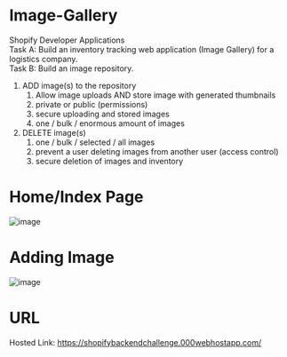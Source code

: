 # Image-Gallery
Shopify Developer Applications      
Task A: Build an inventory tracking web application (Image Gallery) for a logistics company.  
Task B: Build an image repository.

 1. ADD image(s) to the repository
    1. Allow image uploads AND store image with generated thumbnails
    2. private or public (permissions)
    3. secure uploading and stored images
    4. one / bulk / enormous amount of images 
 2. DELETE image(s)
    1. one / bulk / selected / all images 
    2. prevent a user deleting images from another user (access control)
    3. secure deletion of images and inventory 


# Home/Index Page
![image](https://user-images.githubusercontent.com/59449776/148281294-f9f0c491-2e0f-4efd-9ec7-78a5d45f707a.png)

# Adding Image
![image](https://user-images.githubusercontent.com/59449776/148282133-e7f0db0c-4c00-4fea-b7d4-8e15c256610d.png)

# URL
Hosted Link: https://shopifybackendchallenge.000webhostapp.com/
